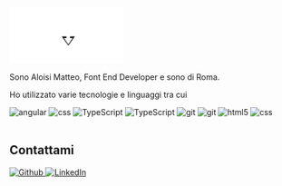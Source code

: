 <img alt="name-logo" src="./my-name.png" style="width:200px">

Sono Aloisi Matteo, Font End Developer e sono di Roma.

Ho utilizzato varie tecnologie e linguaggi tra cui

<div>
  <img alt="angular" src="https://img.shields.io/badge/-Angular-%23ED1C24" />
  <img alt="css" src="https://img.shields.io/badge/-RxJS-%23ED138F" </>
  <img alt="TypeScript" src="https://img.shields.io/badge/-TypeScript-blue" />
  <img alt="TypeScript" src="https://img.shields.io/badge/-JavaScript-%23FFF200" />
  <img alt="git" src="https://img.shields.io/badge/-Git-white" />
  <img alt="git" src="https://img.shields.io/badge/-GitHub-white" />
  <img alt="html5" src="https://img.shields.io/badge/-HTML5-%23F16529" />
  <img alt="css" src="https://img.shields.io/badge/-CSS-blue" </>

  
</div> <br>

## Contattami

<p>
  <a href="https://github.com/AloisiMatteo" target="_blank"><img alt="Github" src="https://img.shields.io/badge/GitHub-%2312100E.svg?&style=for-the-badge&logo=Github&logoColor=white" />
  <a href="https://www.linkedin.com/in/matteo-aloisi-64395b258/" target="_blank"><img alt="LinkedIn" src="https://img.shields.io/badge/linkedin-%230077B5.svg?&style=for-the-badge&logo=linkedin&logoColor=white" /></a> 
    
</p>
